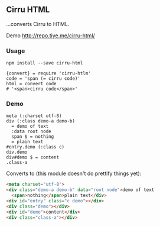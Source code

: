 
Cirru HTML
------

...converts Cirru to HTML.

Demo http://repo.tiye.me/cirru-html/

### Usage

```
npm install --save cirru-html
```
```
{convert} = require 'cirru-htlm'
code = 'span (= cirru code)'
html = convert code
# '<span>cirru code</span>'
```

### Demo

```cirru
meta (:charset utf-8)
div (:class demo-a demo-b)
  = demo of text
  :data root node
  span $ = nothing
  = plain text
#entry.demo (:class c)
div.demo
div#demo $ = content
.class-a
```

Converts to (this module doesn't do prettify things yet):

```html
<meta charset="utf-8">
<div class="demo-a demo-b" data="root node">demo of text
  <span>nothing</span>plain text</div>
<div id="entry" class="c demo"></div>
<div class="demo"></div>
<div id="demo">content</div>
<div class="class-a"></div>
```